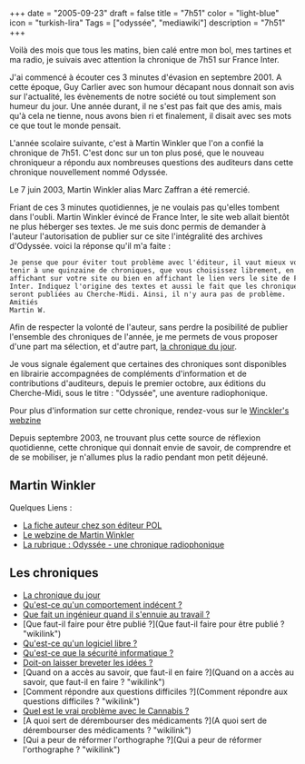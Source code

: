+++
date = "2005-09-23"
draft = false
title = "7h51"
color = "light-blue"
icon = "turkish-lira"
Tags = ["odyssée", "mediawiki"]
description = "7h51"
+++

Voilà des mois que tous les matins, bien calé entre mon bol, mes
tartines et ma radio, je suivais avec attention la chronique de 7h51 sur
France Inter.

J'ai commencé à écouter ces 3 minutes d'évasion en septembre 2001. A
cette époque, Guy Carlier avec son humour décapant nous donnait son avis
sur l'actualité, les évènements de notre société ou tout simplement son
humeur du jour. Une année durant, il ne s'est pas fait que des amis,
mais qu'à cela ne tienne, nous avons bien ri et finalement, il disait
avec ses mots ce que tout le monde pensait.

L'année scolaire suivante, c'est à Martin Winkler que l'on a confié la
chronique de 7h51. C'est donc sur un ton plus posé, que le nouveau
chroniqueur a répondu aux nombreuses questions des auditeurs dans cette
chronique nouvellement nommé Odyssée.

Le 7 juin 2003, Martin Winkler alias Marc Zaffran a été remercié.

Friant de ces 3 minutes quotidiennes, je ne voulais pas qu'elles tombent
dans l'oubli. Martin Winkler évincé de France Inter, le site web allait
bientôt ne plus héberger ses textes. Je me suis donc permis de demander
à l'auteur l'autorisation de publier sur ce site l'intégralité des
archives d'Odyssée. voici la réponse qu'il m'a faite :

    Je pense que pour éviter tout problème avec l'éditeur, il vaut mieux vous en
    tenir à une quinzaine de chroniques, que vous choisissez librement, en les
    affichant sur votre site ou bien en affichant le lien vers le site de France
    Inter. Indiquez l'origine des textes et aussi le fait que les chroniques 
    seront publiées au Cherche-Midi. Ainsi, il n'y aura pas de problème.
    Amitiés
    Martin W.

Afin de respecter la volonté de l'auteur, sans perdre la posibilité de
publier l'ensemble des chroniques de l'année, je me permets de vous
proposer d'une part ma sélection, et d'autre part, [la chronique du
jour](http://tcweb.org/~tom/7h51/chroniqueDuJour.php).

Je vous signale également que certaines des chroniques sont disponibles
en librairie accompagnées de compléments d'information et de
contributions d'auditeurs, depuis le premier octobre, aux éditions du
Cherche-Midi, sous le titre : "Odyssée", une aventure radiophonique.

Pour plus d'information sur cette chronique, rendez-vous sur le
[Winckler's
webzine](http://martinwinckler.com/rubrique.php3?id_rubrique=29)

Depuis septembre 2003, ne trouvant plus cette source de réflexion
quotidienne, cette chronique qui donnait envie de savoir, de comprendre
et de se mobiliser, je n'allumes plus la radio pendant mon petit
déjeuné.

Martin Winkler
--------------

Quelques Liens :

-   [La fiche auteur chez son éditeur
    POL](http://www.pol-editeur.fr/catalogue/ficheauteur.asp?num=200)
-   [Le webzine de Martin Winkler](http://martinwinckler.com/)
-   [La rubrique : Odyssée - une chronique
    radiophonique](http://martinwinckler.com/rubrique.php3?id_rubrique=9)

Les chroniques
--------------

-   [La chronique du
    jour](http://tcweb.org/~tom/7h51/chroniqueDuJour.php)
-   [Qu'est-ce qu'un comportement indécent
    ?](/wiki/qu-est-ce-qu-un-comportement-indecent)
-   [Que fait un ingénieur quand il s'ennuie au travail
    ?](/wiki/que-fait-un-ingenieur-quand-il-s-ennuie-au-travail)
-   [Que faut-il faire pour être publié
    ?](Que faut-il faire pour être publié ? "wikilink")
-   [Qu'est-ce qu'un logiciel libre
    ?](/wiki/qu-est-ce-qu-un-logiciel-libre)
-   [Qu'est-ce que la sécurité informatique
    ?](/wiki/qu-est-ce-que-la-securite-informatique)
-   [Doit-on laisser breveter les idées
    ?](/wiki/doit-on-laisser-breveter-les-idees)
-   [Quand on a accès au savoir, que faut-il en faire
    ?](Quand on a accès au savoir, que faut-il en faire ? "wikilink")
-   [Comment répondre aux questions difficiles
    ?](Comment répondre aux questions difficiles ? "wikilink")
-   [Quel est le vrai problème avec le Cannabis
    ?](/wiki/quel-est-le-vrai-probleme-avec-le-cannabis)
-   [A quoi sert de dérembourser des médicaments
    ?](A quoi sert de dérembourser des médicaments ? "wikilink")
-   [Qui a peur de réformer l'orthographe
    ?](Qui a peur de réformer l'orthographe ? "wikilink")

